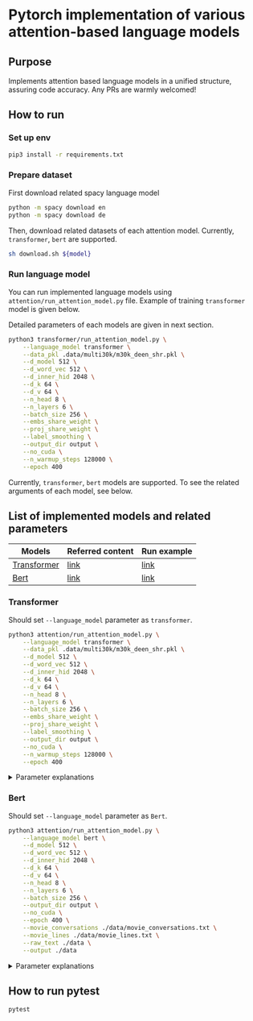 # Pytorch implementation of various attention-based language models

## Purpose
Implements attention based language models in a unified structure, assuring code accuracy. Any PRs are warmly welcomed!

## How to run

### Set up env
```bash
pip3 install -r requirements.txt
```

### Prepare dataset
First download related spacy language model
```bash
python -m spacy download en
python -m spacy download de
```

Then, download related datasets of each attention model. Currently, `transformer`, `bert` are supported.
```bash
sh download.sh ${model}
```


### Run language model
You can run implemented language models using `attention/run_attention_model.py` file. Example of training `transformer` model is given below.

Detailed parameters of each models are given in next section.
```bash
python3 transformer/run_attention_model.py \
	--language_model transformer \
	--data_pkl .data/multi30k/m30k_deen_shr.pkl \
	--d_model 512 \
	--d_word_vec 512 \
	--d_inner_hid 2048 \
	--d_k 64 \
	--d_v 64 \
	--n_head 8 \
	--n_layers 6 \
	--batch_size 256 \
	--embs_share_weight \
	--proj_share_weight \
	--label_smoothing \
	--output_dir output \
	--no_cuda \
	--n_warmup_steps 128000 \
	--epoch 400
```

Currently, `transformer`, `bert` models are supported. To see the related arguments of each model, see below.

## List of implemented models and related parameters

|Models|Referred content|Run example|
|---|---|---|
|[Transformer](https://arxiv.org/abs/1706.03762)|[link](https://github.com/jadore801120/attention-is-all-you-need-pytorch)|[link](#Transformer)|
|[Bert](https://arxiv.org/pdf/1810.04805)|[link](https://github.com/codertimo/BERT-pytorch)|[link](#Bert)|

### Transformer
Should set `--language_model` parameter as `transformer`.
```bash
python3 attention/run_attention_model.py \
	--language_model transformer \
	--data_pkl .data/multi30k/m30k_deen_shr.pkl \
	--d_model 512 \
	--d_word_vec 512 \
	--d_inner_hid 2048 \
	--d_k 64 \
	--d_v 64 \
	--n_head 8 \
	--n_layers 6 \
	--batch_size 256 \
	--embs_share_weight \
	--proj_share_weight \
	--label_smoothing \
	--output_dir output \
	--no_cuda \
	--n_warmup_steps 128000 \
	--epoch 400
```
<details><summary>Parameter explanations</summary>

|Parameter name|Explanation|
|---|---|
|`language_model`|Name of `transformer`|
|`data_pkl`|Directory of preprocessed pickle file|
|`d_model`|Projection dimension of `q,k,v`|
|`d_word_vec`|Dimension of word vectors|
|`d_inner_hid`|Inner dimension when `feedforward network` is done|
|`d_k`|`d_model=d_k * n_head`|
|`d_v`|`d_model=d_v * n_head`|
|`n_head`|Number of multi-head attention|
|`batch_size`|Size of a batch|
|`embs_share_weight`|Whether sharing embedding weight between source, target vocab or not.<br>If set, both of vocab sizes will become **same**|
|`proj_share_weight`|Whether sharing embedding weight between target vocab and final projection vocab embedding|
|`label_smoothing`|Whether smoothing when calculating cross entropy|
|`output_dir`|Directory of model history, check point|
|`no_cuda`|Whether use cuda or not|
|`n_warmup_steps`|Warmup steps before training|
|`epoch`|number of epochs|
</details>

### Bert
Should set `--language_model` parameter as `Bert`.
```bash
python3 attention/run_attention_model.py \
    --language_model bert \
    --d_model 512 \
    --d_word_vec 512 \
    --d_inner_hid 2048 \
    --d_k 64 \
    --d_v 64 \
    --n_head 8 \
    --n_layers 6 \
    --batch_size 256 \
    --output_dir output \
    --no_cuda \
    --epoch 400 \
    --movie_conversations ./data/movie_conversations.txt \
    --movie_lines ./data/movie_lines.txt \
    --raw_text ./data \
    --output ./data
```

<details><summary>Parameter explanations</summary>

|Parameter name|Explanation|
|---|---|
|`language_model`|Name of `bert`|
|`d_model`|Projection dimension of `q,k,v`|
|`d_word_vec`|Dimension of word vectors|
|`d_inner_hid`|Inner dimension when `feedforward network` is done|
|`d_k`|`d_model=d_k * n_head`|
|`d_v`|`d_model=d_v * n_head`|
|`n_head`|Number of multi-head attention|
|`batch_size`|Size of a batch|
|`no_cuda`|Whether use cuda or not|
|`n_warmup_steps`|Warmup steps before training|
|`epoch`|number of epochs|
|`movie_conversations`|Directory where `movie_conversations.txt` exists|
|`movie_lines`|Directory where `movie_lines.txt` exists|
|`raw_text`|Directory where preprocessed text will be saved|
|`output`|Directory where results will be saved|
</details>

## How to run pytest
```
pytest
```